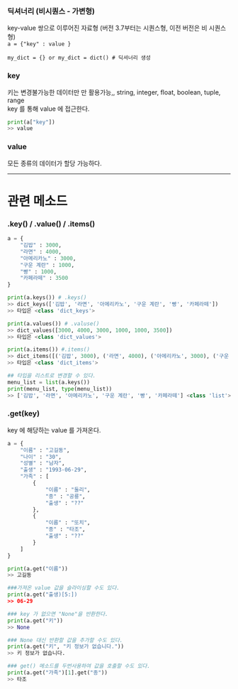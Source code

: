 ### 딕셔너리 (비시퀀스 - 가변형)
key-value 쌍으로 이루어진 자료형 (버전 3.7부터는 시퀀스형, 이전 버전은 비 시퀀스형)<br>
` a = {"key" : value } `

`my_dict = {} or my_dict = dict() # 딕셔너리 생성`

### key
키는 변경불가능한 데이터만 만 활용가능,, string, integer, float, boolean, tuple, range<br>
key 를 통해 value 에 접근한다.
```python
print(a["key"])
>> value
``` 


### value
모든 종류의 데이터가 할당 가능하다.

---

# 관련 메소드

### .key() / .value() / .items()
```python
a = {
    "김밥" : 3000, 
    "라면" : 4000, 
    "아메리카노" : 3000, 
    "구운 계란" : 1000, 
    "빵" : 1000,
    "카페라떼" : 3500
}

print(a.keys()) # .keys()
>> dict_keys(['김밥', '라면', '아메리카노', '구운 계란', '빵', '카페라떼'])
>> 타입은 <class 'dict_keys'>

print(a.values()) # .valuse()
>> dict_values([3000, 4000, 3000, 1000, 1000, 3500])
>> 타입은 <class 'dict_values'>

print(a.items()) #.items()
>> dict_items([('김밥', 3000), ('라면', 4000), ('아메리카노', 3000), ('구운 계란', 1000), ('빵', 1000), ('카페라떼', 3500)])
>> 타입은 <class 'dict_items'>

## 타입을 리스트로 변경할 수 있다.
menu_list = list(a.keys())
print(menu_list, type(menu_list))
>> ['김밥', '라면', '아메리카노', '구운 계란', '빵', '카페라떼'] <class 'list'>
```

### .get(key)
key 에 해당하는 value 를 가져온다.
```python
a = {
    "이름" : "고길동",
    "나이" : "30",
    "성별" : "남자",
    "출생" : "1993-06-29",
    "가족" : [
        {
            "이름" : "둘리",
            "종" : "공룡",
            "출생" : "??"
        },
        {
            "이름" : "또치",
            "종" : "타조",
            "출생" : "??"
        }
    ]
}

print(a.get("이름"))
>> 고길동

###가져온 value 값을 슬라이싱할 수도 있다.
print(a.get("출생)[5:])
>> 06-29

### key 가 없으면 "None"을 반환한다.
print(a.get("키"))
>> None

### None 대신 반환할 값을 추가할 수도 있다.
print(a.get("키", "키 정보가 없습니다."))
>> 키 정보가 없습니다.

### get() 메소드를 두번사용하여 값을 호출할 수도 있다.
print(a.get("가족")[1].get("종"))
>> 타조
```